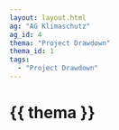 ```yaml
---
layout: layout.html
ag: "AG Klimaschutz"
ag_id: 4
thema: "Project Drawdown"
thema_id: 1
tags:
  - "Project Drawdown"
---
```


# {{ thema }}
